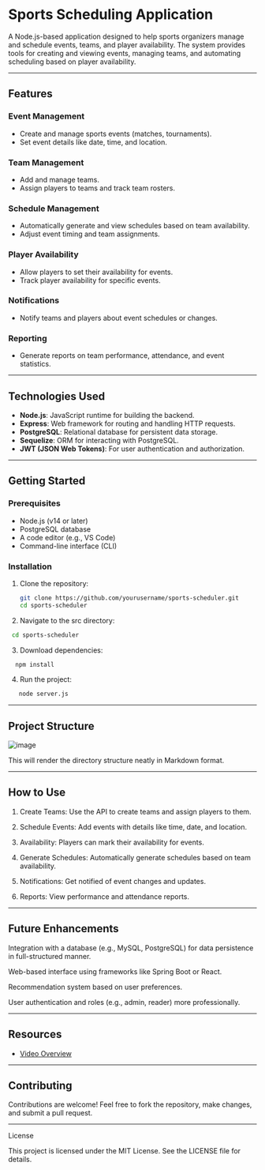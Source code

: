 # Sports Scheduling Application

A Node.js-based application designed to help sports organizers manage and schedule events, teams, and player availability. The system provides tools for creating and viewing events, managing teams, and automating scheduling based on player availability.

---

## Features

### Event Management
- Create and manage sports events (matches, tournaments).
- Set event details like date, time, and location.

### Team Management
- Add and manage teams.
- Assign players to teams and track team rosters.

### Schedule Management
- Automatically generate and view schedules based on team availability.
- Adjust event timing and team assignments.

### Player Availability
- Allow players to set their availability for events.
- Track player availability for specific events.

### Notifications
- Notify teams and players about event schedules or changes.

### Reporting
- Generate reports on team performance, attendance, and event statistics.

---

## Technologies Used

- **Node.js**: JavaScript runtime for building the backend.
- **Express**: Web framework for routing and handling HTTP requests.
- **PostgreSQL**: Relational database for persistent data storage.
- **Sequelize**: ORM for interacting with PostgreSQL.
- **JWT (JSON Web Tokens)**: For user authentication and authorization.

---

## Getting Started

### Prerequisites

- Node.js (v14 or later)
- PostgreSQL database
- A code editor (e.g., VS Code)
- Command-line interface (CLI)

### Installation

1. Clone the repository:
   ```bash
   git clone https://github.com/yourusername/sports-scheduler.git
   cd sports-scheduler
    ```
   
2. Navigate to the src directory:
 ```bash
  cd sports-scheduler
```

3. Download dependencies:
 ```bash
   npm install
```

4. Run the project:
 ```bash
    node server.js
```



---

## Project Structure

![image](https://github.com/user-attachments/assets/4b668b9b-e063-4919-9bb5-e10d08b026d7)




This will render the directory structure neatly in Markdown format.


---

## How to Use

1. Create Teams: Use the API to create teams and assign players to them.


2. Schedule Events: Add events with details like time, date, and location.


3. Availability: Players can mark their availability for events.


4. Generate Schedules: Automatically generate schedules based on team availability.


5. Notifications: Get notified of event changes and updates.


6. Reports: View performance and attendance reports.




---

## Future Enhancements

Integration with a database (e.g., MySQL, PostgreSQL) for data persistence in full-structured manner.

Web-based interface using frameworks like Spring Boot or React.

Recommendation system based on user preferences.

User authentication and roles (e.g., admin, reader) more professionally.



---


## Resources

- [Video Overview](https://www.youtube.com/watch?v=UMoaT14eiXc)


---

## Contributing

Contributions are welcome! Feel free to fork the repository, make changes, and submit a pull request.


---

License

This project is licensed under the MIT License. See the LICENSE file for details.


